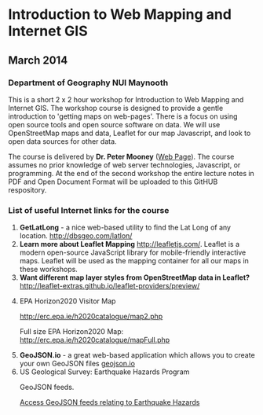 <h1>Introduction to Web Mapping and Internet GIS</h1>

<h2>March 2014</h2>

<h3>Department of Geography NUI Maynooth</h3>

<p>
This is a short 2 x 2 hour workshop for Introduction to Web Mapping and Internet GIS. The workshop course is designed to provide a gentle introduction to 'getting maps on web-pages'. There is a focus on using open source tools and open source software on data. We will use OpenStreetMap maps and data, Leaflet for our map Javascript, and look to open data sources for other data. 

</p>

<p>
The course is delivered by <b>Dr. Peter Mooney</b> (<a href = "http://www.peterm7.com/mobile/me/">Web Page</a>). The course assumes no prior knowledge of web server technologies, Javascript, or programming. At the end of the second workshop the entire lecture notes in PDF and Open Document Format will be uploaded to this GitHUB respository. 
</p>


<P>
<H3>List of useful Internet links for the course</h3>

<ol>

<li>
<b>GetLatLong</b> - a nice web-based utility to find the Lat Long of any location. <a href = "http://dbsgeo.com/latlon/">http://dbsgeo.com/latlon/</a>
</li>

<li>
<b>Learn more about Leaflet Mapping</b> <a href = "http://leafletjs.com/">http://leafletjs.com/</a>. Leaflet is a modern open-source JavaScript library for mobile-friendly interactive maps. Leaflet will be used as the mapping container for all our maps in these workshops. 
</li>

<li>
<b>Want different map layer styles from OpenStreetMap data in Leaflet?</b>
<a href = "http://leaflet-extras.github.io/leaflet-providers/preview/">http://leaflet-extras.github.io/leaflet-providers/preview/</a>

</li>

<li>

EPA Horizon2020 Visitor Map

<a href = "http://erc.epa.ie/h2020catalogue/map2.php">http://erc.epa.ie/h2020catalogue/map2.php</a>

Full size EPA Horizon2020 Map: http://erc.epa.ie/h2020catalogue/mapFull.php
</li>

<li>
<b>GeoJSON.io</b> - a great web-based application which allows you to create your own GeoJSON files <a href = "geojson.io">geojson.io</a>
</li>

<li>
US Geological Survey: Earthquake Hazards Program

GeoJSON feeds. 

<a href = "http://earthquake.usgs.gov/earthquakes/feed/v1.0/geojson.php">Access GeoJSON feeds relating to Earthquake Hazards</a>

</li>

</ol>

</P>
